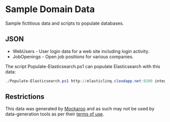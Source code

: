 # Sample Domain Data
Sample fictitious data and scripts to populate databases.

## JSON

* WebUsers - User login data for a web site including login activity.
* JobOpenings - Open job positions for various companies.

The script Populate-Elasticsearch.ps1 can populate Elasticsearch with this data:

```powershell
./Populate-Elasticsearch.ps1 http://elasticlinq.cloudapp.net:9200 integrationtests *
```

## Restrictions
This data was generated by [Mockaroo](https://www.mockaroo.com) and as such may not be used by data-generation tools as per their [terms of use](https://www.mockaroo.com/help/terms_of_use).
